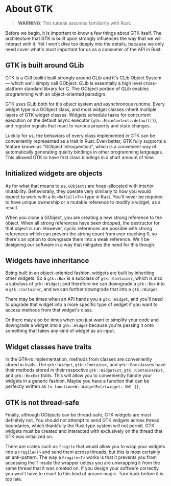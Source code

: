 # About GTK

> **WARNING**: This tutorial assumes familiarity with Rust.

Before we begin, it is important to know a few things about GTK itself. The architecture that GTK is built upon strongly influences the way that we will interact with it. Yet I won't dive too deeply into the details, because we only need cover what's most important for us as a consumer of the API in Rust.

## GTK is built around GLib

GTK is a GUI toolkit built strongly around GLib and it's GLib Object System — which we'll simply call GObject. GLib is essentially a high level cross-platform standard library for C. The GObject portion of GLib enables programming with an object-oriented paradigm.

GTK uses GLib both for it's object system and asynchronous runtime. Every widget type is a GObject class, and most widget classes inherit multiple layers of GTK widget classes. Widgets schedule tasks for concurrent execution on the default async executor (`gtk::MainContext::default()`), and register signals that react to various property and state changes.

Luckily for us, the behaviors of every class implemented in GTK can be conveniently represented as a trait in Rust. Even better, GTK fully supports a feature known as "GObject Introspection", which is a convenient way of automatically generating quality bindings in other programming languages. This allowed GTK to have first class bindings in a short amount of time.

## Initialized widgets are objects

As for what that means to us, `GObjects` are heap-allocated with interior mutability. Behaviorally, they operate very similarly to how you would expect to work with a `Rc<RefCell<T>>` type in Rust. You'll never be required to have unique ownership or a mutable reference to modify a widget, as a result.

When you clone a GObject, you are creating a new strong reference to the object. When all strong references have been dropped, the destructor for that object is run. However, cyclic references are possible with strong references which can prevent the strong count from ever reaching 0, so there's an option to downgrade them into a weak reference. We'll be designing our software in a way that mitigates the need for this though.

## Widgets have inheritance

Being built in an object-oriented fashion, widgets are built by inheriting other widgets. So a `gtk::Box` is a subclass of `gtk::Container`, which is also a subclass of `gtk::Widget`; and therefore we can downgrade a `gtk::Box` into a `gtk::Container`, and we can further downgrade that into a `gtk::Widget`.

There may be times when an API hands you a `gtk::Widget`, and you'll need to upgrade that widget into a more specific type of widget if you want to access methods from that widget's class.

Or there may also be times when you just want to simplify your code and downgrade a widget into a `gtk::Widget` because you're passing it onto something that takes any kind of widget as an input.

## Widget classes have traits

In the GTK-rs implementation, methods from classes are conveniently stored in traits. The `gtk::Widget`, `gtk::Container`, and `gtk::Box` classes have their methods stored in their respective `gtk::WidgetExt`, `gtk::ContainerExt`, and `gtk::BoxExt` traits. This will allow you to conveniently handle your widgets in a generic fashion. Maybe you have a function that can be perfectly written as `fn function<W: WidgetExt>(widget: &W) {}`,

## GTK is not thread-safe

Finally, although GObjects can be thread-safe, GTK widgets are most definitely not. You should not attempt to send GTK widgets across thread boundaries, which thankfully the Rust type system will not permit. GTK widgets must be created and interacted with exclusively on the thread that GTK was initialized on.

There are crates such as `fragile` that would allow you to wrap your widgets into a `Fragile<T>` and send them across threads, but this is most certainly an anti-pattern. The way a `Fragile<T>` works is that it prevents you from accessing the `T` inside the wrapper unless you are unwrapping it from the same thread that it was created on. If you design your software correctly, you won't have to resort to this kind of arcane magic. Turn back before it is too late.